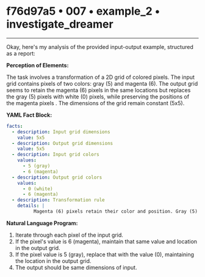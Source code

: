 # f76d97a5 • 007 • example_2 • investigate_dreamer

---
Okay, here's my analysis of the provided input-output example, structured as a report:

**Perception of Elements:**

The task involves a transformation of a 2D grid of colored pixels. The input grid contains pixels of two colors: gray (5) and magenta (6). The output grid seems to retain the magenta (6) pixels in the same locations but replaces the gray (5) pixels with white (0) pixels, while preserving the positions of the magenta pixels . The dimensions of the grid remain constant (5x5).

**YAML Fact Block:**



```yaml
facts:
  - description: Input grid dimensions
    value: 5x5
  - description: Output grid dimensions
    value: 5x5
  - description: Input grid colors
    values:
      - 5 (gray)
      - 6 (magenta)
  - description: Output grid colors
    values:
      - 0 (white)
      - 6 (magenta)
  - description: Transformation rule
    details: |
          Magenta (6) pixels retain their color and position. Gray (5) pixels are all replaced with White (0)
```



**Natural Language Program:**

1.  Iterate through each pixel of the input grid.
2.  If the pixel's value is 6 (magenta), maintain that same value and location in the output grid.
3.  If the pixel value is 5 (gray), replace that with the value (0), maintaining the location in the output grid.
4.  The output should be same dimensions of input.

